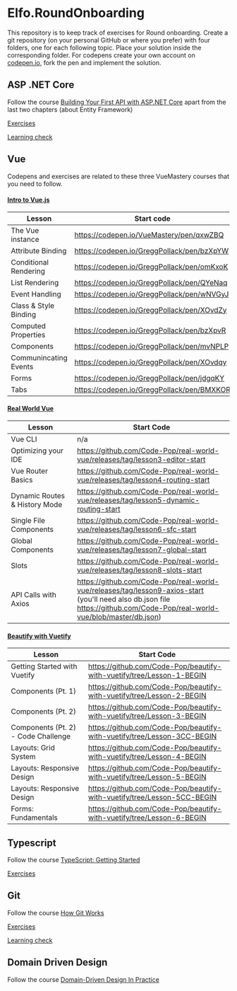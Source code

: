 # Elfo.RoundOnboarding

This repository is to keep track of exercises for Round onboarding.
Create a git repository (on your personal GitHub or where you prefer) with four folders, one for each following topic.
Place your solution inside the corresponding folder.
For codepens create your own account on [codepen.io](https://codepen.io), fork the pen and implement the solution.


## ASP .NET Core

Follow the course [Building Your First API with ASP.NET Core](https://app.pluralsight.com/library/courses/asp-dotnet-core-api-building-first/table-of-contents) apart from the last two chapters (about Entity Framework)

[Exercises](https://app.pluralsight.com/library/courses/asp-dotnet-core-api-building-first/exercise-files)

[Learning check](https://app.pluralsight.com/library/courses/asp-dotnet-core-api-building-first/learning-check)

## Vue

Codepens and exercises are related to these three VueMastery courses that you need to follow.

#### [Intro to Vue.js](https://www.vuemastery.com/courses/intro-to-vue-js/vue-instance)

| Lesson                | Start code                                           |
|-----------------------|--------------------------------------------|
| The Vue instance      | https://codepen.io/VueMastery/pen/qxwZBQ   |
| Attribute Binding     | https://codepen.io/GreggPollack/pen/bzXpYW |
| Conditional Rendering | https://codepen.io/GreggPollack/pen/omKxoK |
| List Rendering        | https://codepen.io/GreggPollack/pen/QYeNaq |
| Event Handling        | https://codepen.io/GreggPollack/pen/wNVGyJ |
| Class & Style Binding | https://codepen.io/GreggPollack/pen/XOvdZy |
| Computed Properties   | https://codepen.io/GreggPollack/pen/bzXpvR |
| Components            | https://codepen.io/GreggPollack/pen/mvNPLP |
| Communincating Events | https://codepen.io/GreggPollack/pen/XOvdqy |
| Forms                 | https://codepen.io/GreggPollack/pen/jdgqKY |
| Tabs                  | https://codepen.io/GreggPollack/pen/BMXKOR |

#### [Real World Vue](https://www.vuemastery.com/courses/real-world-vue-js/real-world-intro)

| Lesson                        | Start Code                                                                            |
|-------------------------------|---------------------------------------------------------------------------------------|
| Vue CLI                       | n/a                                                                                   |
| Optimizing your IDE           | https://github.com/Code-Pop/real-world-vue/releases/tag/lesson3-editor-start          |
| Vue Router Basics             | https://github.com/Code-Pop/real-world-vue/releases/tag/lesson4-routing-start         |
| Dynamic Routes & History Mode | https://github.com/Code-Pop/real-world-vue/releases/tag/lesson5-dynamic-routing-start |
| Single File Components        | https://github.com/Code-Pop/real-world-vue/releases/tag/lesson6-sfc-start             |
| Global Components             | https://github.com/Code-Pop/real-world-vue/releases/tag/lesson7-global-start          |
| Slots                         | https://github.com/Code-Pop/real-world-vue/releases/tag/lesson8-slots-start           |
| API Calls with Axios          | https://github.com/Code-Pop/real-world-vue/releases/tag/lesson9-axios-start<br/>(you'll need also db.json file https://github.com/Code-Pop/real-world-vue/blob/master/db.json)           |

#### [Beautify with Vuetify](https://www.vuemastery.com/courses/beautify-with-vuetify/getting-started-with-vuetify)

| Lesson                              | Start Code                                                              |
|-------------------------------------|-------------------------------------------------------------------------|
| Getting Started with Vuetify        | https://github.com/Code-Pop/beautify-with-vuetify/tree/Lesson-1-BEGIN   |
| Components (Pt. 1)                  | https://github.com/Code-Pop/beautify-with-vuetify/tree/Lesson-2-BEGIN   |
| Components (Pt. 2)                  | https://github.com/Code-Pop/beautify-with-vuetify/tree/Lesson-3-BEGIN   |
| Components (Pt. 2) - Code Challenge | https://github.com/Code-Pop/beautify-with-vuetify/tree/Lesson-3CC-BEGIN |
| Layouts: Grid System                | https://github.com/Code-Pop/beautify-with-vuetify/tree/Lesson-4-BEGIN   |
| Layouts: Responsive Design          | https://github.com/Code-Pop/beautify-with-vuetify/tree/Lesson-5-BEGIN   |
| Layouts: Responsive Design          | https://github.com/Code-Pop/beautify-with-vuetify/tree/Lesson-5CC-BEGIN |
| Forms: Fundamentals                 | https://github.com/Code-Pop/beautify-with-vuetify/tree/Lesson-6-BEGIN   |

## Typescript

Follow the course [TypeScript: Getting Started](https://app.pluralsight.com/library/courses/getting-started-typescript/table-of-contents)

[Exercises](https://app.pluralsight.com/library/courses/getting-started-typescript/exercise-files)

## Git

Follow the course [How Git Works](https://app.pluralsight.com/library/courses/how-git-works/table-of-contents)

[Exercises](https://app.pluralsight.com/library/courses/how-git-works/exercise-files)

[Learning check](https://app.pluralsight.com/library/courses/how-git-works/learning-check)

## Domain Driven Design

Follow the course [Domain-Driven Design In Practice](https://www.pluralsight.com/courses/domain-driven-design-in-practice)

